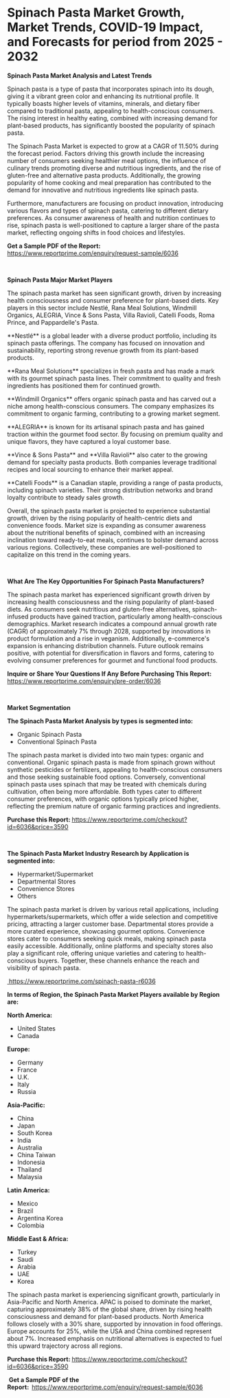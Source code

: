 <p><h1>Spinach Pasta Market Growth, Market Trends, COVID-19 Impact, and Forecasts for period from 2025 - 2032</h1></p><p><strong>Spinach Pasta Market Analysis and Latest Trends</strong></p>
<p><p>Spinach pasta is a type of pasta that incorporates spinach into its dough, giving it a vibrant green color and enhancing its nutritional profile. It typically boasts higher levels of vitamins, minerals, and dietary fiber compared to traditional pasta, appealing to health-conscious consumers. The rising interest in healthy eating, combined with increasing demand for plant-based products, has significantly boosted the popularity of spinach pasta.</p><p>The Spinach Pasta Market is expected to grow at a CAGR of 11.50% during the forecast period. Factors driving this growth include the increasing number of consumers seeking healthier meal options, the influence of culinary trends promoting diverse and nutritious ingredients, and the rise of gluten-free and alternative pasta products. Additionally, the growing popularity of home cooking and meal preparation has contributed to the demand for innovative and nutritious ingredients like spinach pasta. </p><p>Furthermore, manufacturers are focusing on product innovation, introducing various flavors and types of spinach pasta, catering to different dietary preferences. As consumer awareness of health and nutrition continues to rise, spinach pasta is well-positioned to capture a larger share of the pasta market, reflecting ongoing shifts in food choices and lifestyles.</p></p>
<p><strong>Get a Sample PDF of the Report:&nbsp;</strong> <a href="https://www.reportprime.com/enquiry/request-sample/6036?utm_campaign=4465&utm_medium=2&utm_source=Github&utm_content=ia&utm_term=14052025&utm_id=spinach-pasta">https://www.reportprime.com/enquiry/request-sample/6036</a></p>
<p>&nbsp;</p>
<p><strong>Spinach Pasta Major Market Players</strong></p>
<p><p>The spinach pasta market has seen significant growth, driven by increasing health consciousness and consumer preference for plant-based diets. Key players in this sector include Nestlé, Rana Meal Solutions, Windmill Organics, ALEGRIA, Vince & Sons Pasta, Villa Ravioli, Catelli Foods, Roma Prince, and Pappardelle's Pasta.</p><p>**Nestlé** is a global leader with a diverse product portfolio, including its spinach pasta offerings. The company has focused on innovation and sustainability, reporting strong revenue growth from its plant-based products. </p><p>**Rana Meal Solutions** specializes in fresh pasta and has made a mark with its gourmet spinach pasta lines. Their commitment to quality and fresh ingredients has positioned them for continued growth. </p><p>**Windmill Organics** offers organic spinach pasta and has carved out a niche among health-conscious consumers. The company emphasizes its commitment to organic farming, contributing to a growing market segment. </p><p>**ALEGRIA** is known for its artisanal spinach pasta and has gained traction within the gourmet food sector. By focusing on premium quality and unique flavors, they have captured a loyal customer base.</p><p>**Vince & Sons Pasta** and **Villa Ravioli** also cater to the growing demand for specialty pasta products. Both companies leverage traditional recipes and local sourcing to enhance their market appeal.</p><p>**Catelli Foods** is a Canadian staple, providing a range of pasta products, including spinach varieties. Their strong distribution networks and brand loyalty contribute to steady sales growth.</p><p>Overall, the spinach pasta market is projected to experience substantial growth, driven by the rising popularity of health-centric diets and convenience foods. Market size is expanding as consumer awareness about the nutritional benefits of spinach, combined with an increasing inclination toward ready-to-eat meals, continues to bolster demand across various regions. Collectively, these companies are well-positioned to capitalize on this trend in the coming years.</p></p>
<p>&nbsp;</p>
<p><strong>What Are The Key Opportunities For Spinach Pasta Manufacturers?</strong></p>
<p><p>The spinach pasta market has experienced significant growth driven by increasing health consciousness and the rising popularity of plant-based diets. As consumers seek nutritious and gluten-free alternatives, spinach-infused products have gained traction, particularly among health-conscious demographics. Market research indicates a compound annual growth rate (CAGR) of approximately 7% through 2028, supported by innovations in product formulation and a rise in veganism. Additionally, e-commerce's expansion is enhancing distribution channels. Future outlook remains positive, with potential for diversification in flavors and forms, catering to evolving consumer preferences for gourmet and functional food products.</p></p>
<p><strong>Inquire or Share Your Questions If Any Before Purchasing This Report:</strong> <a href="https://www.reportprime.com/enquiry/pre-order/6036?utm_campaign=4465&utm_medium=2&utm_source=Github&utm_content=ia&utm_term=14052025&utm_id=spinach-pasta">https://www.reportprime.com/enquiry/pre-order/6036</a></p>
<p>&nbsp;</p>
<p><strong>Market Segmentation</strong></p>
<p><strong>The Spinach Pasta Market Analysis by types is segmented into:</strong></p>
<p><ul><li>Organic Spinach Pasta</li><li>Conventional Spinach Pasta</li></ul></p>
<p><p>The spinach pasta market is divided into two main types: organic and conventional. Organic spinach pasta is made from spinach grown without synthetic pesticides or fertilizers, appealing to health-conscious consumers and those seeking sustainable food options. Conversely, conventional spinach pasta uses spinach that may be treated with chemicals during cultivation, often being more affordable. Both types cater to different consumer preferences, with organic options typically priced higher, reflecting the premium nature of organic farming practices and ingredients.</p></p>
<p><strong>Purchase this Report:&nbsp;</strong><a href="https://www.reportprime.com/checkout?id=6036&price=3590&utm_campaign=4465&utm_medium=2&utm_source=Github&utm_content=ia&utm_term=14052025&utm_id=spinach-pasta">https://www.reportprime.com/checkout?id=6036&price=3590</a></p>
<p>&nbsp;</p>
<p><strong>The Spinach Pasta Market Industry Research by Application is segmented into:</strong></p>
<p><ul><li>Hypermarket/Supermarket</li><li>Departmental Stores</li><li>Convenience Stores</li><li>Others</li></ul></p>
<p><p>The spinach pasta market is driven by various retail applications, including hypermarkets/supermarkets, which offer a wide selection and competitive pricing, attracting a larger customer base. Departmental stores provide a more curated experience, showcasing gourmet options. Convenience stores cater to consumers seeking quick meals, making spinach pasta easily accessible. Additionally, online platforms and specialty stores also play a significant role, offering unique varieties and catering to health-conscious buyers. Together, these channels enhance the reach and visibility of spinach pasta.</p></p>
<p><a href="https://www.reportprime.com/spinach-pasta-r6036?utm_campaign=4465&utm_medium=2&utm_source=Github&utm_content=ia&utm_term=14052025&utm_id=spinach-pasta">&nbsp;https://www.reportprime.com/spinach-pasta-r6036</a></p>
<p><strong>In terms of Region, the Spinach Pasta Market Players available by Region are:</strong></p>
<p>
    <p> <strong> North America: </strong>
        <ul>
            <li>United States</li>
            <li>Canada</li>
        </ul>
        </p> 
    <p> <strong> Europe: </strong>
        <ul>
            <li>Germany</li>
            <li>France</li>
            <li>U.K.</li>
            <li>Italy</li>
            <li>Russia</li>
        </ul>
        </p> 
    <p> <strong> Asia-Pacific: </strong>
        <ul>
            <li>China</li>
            <li>Japan</li>
            <li>South Korea</li>
            <li>India</li>
            <li>Australia</li>
            <li>China Taiwan</li>
            <li>Indonesia</li>
            <li>Thailand</li>
            <li>Malaysia</li>
        </ul>
        </p> 
    <p> <strong> Latin America: </strong>
        <ul>
            <li>Mexico</li>
            <li>Brazil</li>
            <li>Argentina Korea</li>
            <li>Colombia</li>
        </ul>
        </p> 
    <p> <strong> Middle East & Africa: </strong>
        <ul>
            <li>Turkey</li>
            <li>Saudi</li>
            <li>Arabia</li>
            <li>UAE</li>
            <li>Korea</li>
        </ul>
    </p>
    </p>
<p><p>The spinach pasta market is experiencing significant growth, particularly in Asia-Pacific and North America. APAC is poised to dominate the market, capturing approximately 38% of the global share, driven by rising health consciousness and demand for plant-based products. North America follows closely with a 30% share, supported by innovation in food offerings. Europe accounts for 25%, while the USA and China combined represent about 7%. Increased emphasis on nutritional alternatives is expected to fuel this upward trajectory across all regions.</p></p>
<p><strong>Purchase this Report: </strong><a href="https://www.reportprime.com/checkout?id=6036&price=3590&utm_campaign=4465&utm_medium=2&utm_source=Github&utm_content=ia&utm_term=14052025&utm_id=spinach-pasta">https://www.reportprime.com/checkout?id=6036&price=3590</a></p>
<p>&nbsp;<strong>Get a Sample PDF of the Report:&nbsp;&nbsp;</strong><a href="https://www.reportprime.com/enquiry/request-sample/6036?utm_campaign=4465&utm_medium=2&utm_source=Github&utm_content=ia&utm_term=14052025&utm_id=spinach-pasta">https://www.reportprime.com/enquiry/request-sample/6036</a></p>
<p><strong></strong></p>
<p><p></p><p></p><p></p></p>